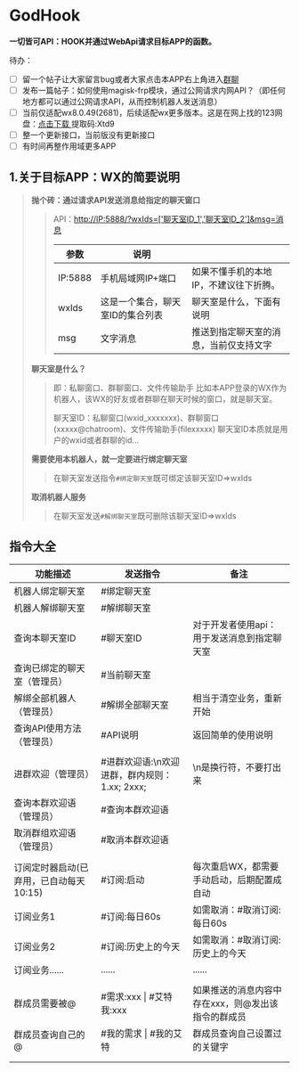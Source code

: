# GodHook
**一切皆可API：HOOK并通过WebApi请求目标APP的函数。**

待办：

- [ ] 留一个帖子让大家留言bug或者大家点击本APP右上角进入[群聊](https://t.me/god_hook_nnbs)
- [ ] 发布一篇帖子：如何使用magisk-frp模块，通过公网请求内网API？（即任何地方都可以通过公网请求API，从而控制机器人发送消息）
- [ ] 当前仅适配wx8.0.49(2681)，后续适配wx更多版本。这是在网上找的123网盘：[点击下载 ](https://www.123pan.com/s/tAr8Vv-LpOCh.html)提取码:Xtd9
- [ ] 整一个更新接口，当前版没有更新接口
- [ ] 有时间再整作用域更多APP

## 1.关于目标APP：WX的简要说明

> **抛个砖：通过请求API发送消息给指定的聊天窗口**
>
> > API：[http://IP:5888/?wxIds=['聊天室ID_1','聊天室ID_2']&amp;msg=消息](http://IP:5888/?wxIds=['聊天室ID_1','聊天室ID_2']&amp;msg=消息)
> >
> > | 参数    | 说明                             |                                        |
> > | ------- | -------------------------------- | -------------------------------------- |
> > | IP:5888 | 手机局域网IP+端口                | 如果不懂手机的本地IP，不建议往下折腾。 |
> > | wxIds   | 这是一个集合，聊天室ID的集合列表 | 聊天室是什么，下面有说明               |
> > | msg     | 文字消息                         | 推送到指定聊天室的消息，当前仅支持文字 |
>
> **聊天室是什么？**
>
> > 即：私聊窗口、群聊窗口、文件传输助手
> > 比如本APP登录的WX作为机器人，该WX的好友或者群聊在聊天时候的窗口，就是聊天室。
> >
> > 聊天室ID：私聊窗口(wxid_xxxxxxx)、群聊窗口(xxxxx@chatroom)、文件传输助手(filexxxxx)
> > 聊天室ID本质就是用户的wxid或者群聊的id...
>
> **需要使用本机器人，就一定要进行绑定聊天室**
>
> > 在聊天室发送指令`#绑定聊天室`既可绑定该聊天室ID=>wxIds
>
> **取消机器人服务**
>
> > 在聊天室发送`#解绑聊天室`既可删除该聊天室ID=>wxIds
>

## 指令大全

| 功能描述                                | 发送指令                                      | 备注                                               |
| --------------------------------------- | --------------------------------------------- | -------------------------------------------------- |
| 机器人绑定聊天室                        | #绑定聊天室                                   |                                                    |
| 机器人解绑聊天室                        | #解绑聊天室                                   |                                                    |
| 查询本聊天室ID                          | #聊天室ID                                     | 对于开发者使用api：用于发送消息到指定聊天室        |
| 查询已绑定的聊天室（管理员）            | #当前聊天室                                   |                                                    |
| 解绑全部机器人（管理员）                | #解绑全部聊天室                               | 相当于清空业务，重新开始                           |
| 查询API使用方法（管理员）               | #API说明                                      | 返回简单的使用说明                                 |
|                                         |                                               |                                                    |
| 进群欢迎（管理员）                      | #进群欢迎语:\n欢迎进群，群内规则：1.xx; 2xxx; | \n是换行符，不要打出来                             |
| 查询本群欢迎语（管理员）                | #查询本群欢迎语                               |                                                    |
| 取消群组欢迎语（管理员）                | #取消本群欢迎语                               |                                                    |
|                                         |                                               |                                                    |
| 订阅定时器启动(已弃用，已自动每天10:15) | \#订阅:启动                                   | 每次重启WX，都需要手动启动，后期配置成自动         |
| 订阅业务1                               | #订阅:每日60s                                 | 如需取消：#取消订阅:每日60s                        |
| 订阅业务2                               | #订阅:历史上的今天                            | 如需取消：#取消订阅:历史上的今天                   |
| 订阅业务......                          | ......                                        | ......                                             |
|                                         |                                               |                                                    |
| 群成员需要被@                           | #需求:xxx \| #艾特我:xxx                      | 如果推送的消息内容中存在xxx，则@发出该指令的群成员 |
| 群成员查询自己的@                       | #我的需求 \| #我的艾特                        | 群成员查询自己设置过的关键字                       |
|                                         |                                               |                                                    |
|                                         |                                               |                                                    |

